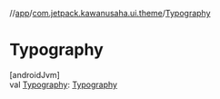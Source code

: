//[app](../../index.md)/[com.jetpack.kawanusaha.ui.theme](index.md)/[Typography](-typography.md)

# Typography

[androidJvm]\
val [Typography](-typography.md): [Typography](https://developer.android.com/reference/kotlin/androidx/compose/material/Typography.html)
